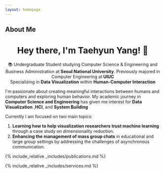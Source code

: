```yaml
---
layout: homepage
---
```


## About Me

<h1 align="center">Hey there, I'm Taehyun Yang! 👋</h1>

<p align="center">
 📚 Undergraduate Student studying Computer Science & Engineering and Business Administration at  <strong>Seoul National University</strong>. Previously majored in Computer Engineering at<strong> UIUC</strong>
  <br>
  Specializing in <strong>Data Visualization</strong> within <strong>Human-Computer Interaction</strong>
</p>

I'm passionate about creating meaningful interactions between humans and computers and exploring human behavior. My academic journey in **Computer Science and Engineering** has given me interest for **Data Visualization** ,**HCI**, and **System Building**

Currently I am focused on two main topics:

1. **Learning how to help visualization researchers trust machine learning** through a case study on dimensionality reduction.
2. **Enhancing the management of mass group chats** in educational and large group settings by addressing the challenges of asynchronous communication.

{% include_relative _includes/publications.md %}

{% include_relative _includes/services.md %}
